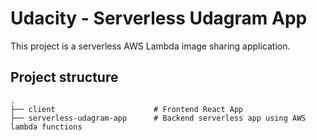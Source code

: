 # Udacity - Serverless Udagram App

This project is a serverless AWS Lambda image sharing application.

## Project structure

```
.
├── client                      # Frontend React App
├── serverless-udagram-app      # Backend serverless app using AWS lambda functions
```

